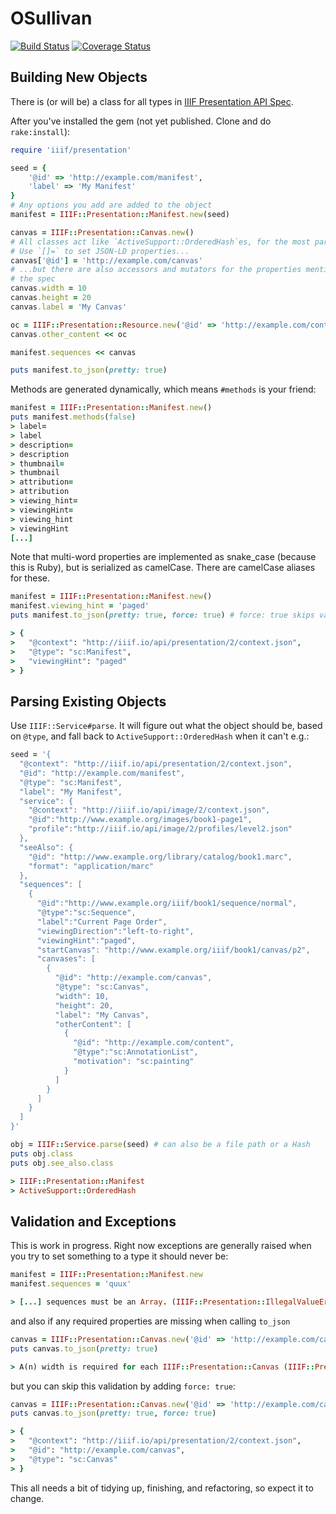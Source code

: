 # OSullivan

[![Build Status](https://travis-ci.org/jpstroop/osullivan.svg?branch=development)](https://travis-ci.org/jpstroop/osullivan) [![Coverage Status](https://coveralls.io/repos/jpstroop/osullivan/badge.png?branch=development)](https://coveralls.io/r/jpstroop/osullivan?branch=development)

## Building New Objects

There is (or will be) a class for all types in [IIIF Presentation API Spec](http://iiif.io/api/presentation/2.0/).

After you've installed the gem (not yet published. Clone and do `rake:install`):

```ruby
require 'iiif/presentation'

seed = {
    '@id' => 'http://example.com/manifest',
    'label' => 'My Manifest'
}
# Any options you add are added to the object
manifest = IIIF::Presentation::Manifest.new(seed)

canvas = IIIF::Presentation::Canvas.new()
# All classes act like `ActiveSupport::OrderedHash`es, for the most part.
# Use `[]=` to set JSON-LD properties...
canvas['@id'] = 'http://example.com/canvas'
# ...but there are also accessors and mutators for the properties mentioned in 
# the spec
canvas.width = 10
canvas.height = 20
canvas.label = 'My Canvas'

oc = IIIF::Presentation::Resource.new('@id' => 'http://example.com/content')
canvas.other_content << oc

manifest.sequences << canvas

puts manifest.to_json(pretty: true)
```

Methods are generated dynamically, which means `#methods` is your friend:

```ruby
manifest = IIIF::Presentation::Manifest.new()
puts manifest.methods(false)
> label=
> label
> description=
> description
> thumbnail=
> thumbnail
> attribution=
> attribution
> viewing_hint=
> viewingHint=
> viewing_hint
> viewingHint
[...]
```

Note that multi-word properties are implemented as snake_case (because this is
Ruby), but is serialized as camelCase. There are camelCase aliases for these.

```ruby
manifest = IIIF::Presentation::Manifest.new()
manifest.viewing_hint = 'paged'
puts manifest.to_json(pretty: true, force: true) # force: true skips validations

> {
>   "@context": "http://iiif.io/api/presentation/2/context.json",
>   "@type": "sc:Manifest",
>   "viewingHint": "paged"
> }

```

## Parsing Existing Objects

Use `IIIF::Service#parse`. It will figure out what the object
should be, based on `@type`, and fall back to `ActiveSupport::OrderedHash` when
it can't e.g.:

```ruby
seed = '{
  "@context": "http://iiif.io/api/presentation/2/context.json",
  "@id": "http://example.com/manifest",
  "@type": "sc:Manifest",
  "label": "My Manifest",
  "service": {
    "@context": "http://iiif.io/api/image/2/context.json",
    "@id":"http://www.example.org/images/book1-page1",
    "profile":"http://iiif.io/api/image/2/profiles/level2.json"
  },
  "seeAlso": {
    "@id": "http://www.example.org/library/catalog/book1.marc",
    "format": "application/marc"
  },
  "sequences": [
    {
      "@id":"http://www.example.org/iiif/book1/sequence/normal",
      "@type":"sc:Sequence",
      "label":"Current Page Order",
      "viewingDirection":"left-to-right",
      "viewingHint":"paged",
      "startCanvas": "http://www.example.org/iiif/book1/canvas/p2",
      "canvases": [
        {
          "@id": "http://example.com/canvas",
          "@type": "sc:Canvas",
          "width": 10,
          "height": 20,
          "label": "My Canvas",
          "otherContent": [
            {
              "@id": "http://example.com/content",
              "@type":"sc:AnnotationList",
              "motivation": "sc:painting"
            }
          ]
        }
      ]
    }
  ]
}'

obj = IIIF::Service.parse(seed) # can also be a file path or a Hash
puts obj.class
puts obj.see_also.class

> IIIF::Presentation::Manifest
> ActiveSupport::OrderedHash
```

## Validation and Exceptions

This is work in progress. Right now exceptions are generally raised when you 
try to set something to a type it should never be:

```ruby
manifest = IIIF::Presentation::Manifest.new
manifest.sequences = 'quux'

> [...] sequences must be an Array. (IIIF::Presentation::IllegalValueError)
```

and also if any required properties are missing when calling `to_json`

```ruby
canvas = IIIF::Presentation::Canvas.new('@id' => 'http://example.com/canvas')
puts canvas.to_json(pretty: true)

> A(n) width is required for each IIIF::Presentation::Canvas (IIIF::Presentation::MissingRequiredKeyError)
```

but you can skip this validation by adding `force: true`:

```ruby
canvas = IIIF::Presentation::Canvas.new('@id' => 'http://example.com/canvas')
puts canvas.to_json(pretty: true, force: true)

> {
>   "@context": "http://iiif.io/api/presentation/2/context.json",
>   "@id": "http://example.com/canvas",
>   "@type": "sc:Canvas"
> }
```
This all needs a bit of tidying up, finishing, and refactoring, so expect it to 
change.
